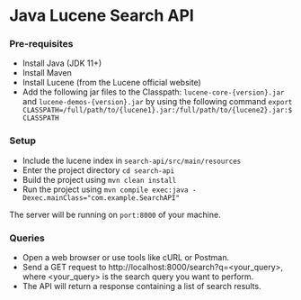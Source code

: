 # Java Lucene Search API

### Pre-requisites
- Install Java (JDK 11+)
- Install Maven
- Install Lucene (from the Lucene official website)
- Add the following jar files to the Classpath: `lucene-core-{version}.jar` and `lucene-demos-{version}.jar` by using the following command `export CLASSPATH=/full/path/to/{lucene1}.jar:/full/path/to/{lucene2}.jar:$CLASSPATH`

### Setup
- Include the lucene index in `search-api/src/main/resources`
- Enter the project directory `cd search-api`
- Build the project using `mvn clean install`
- Run the project using `mvn compile exec:java -Dexec.mainClass="com.example.SearchAPI"`

The server will be running on `port:8000` of your machine. 

### Queries

- Open a web browser or use tools like cURL or Postman.
- Send a GET request to http://localhost:8000/search?q=<your_query>, where <your_query> is the search query you want to perform.
- The API will return a response containing a list of search results.

